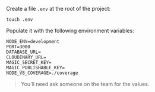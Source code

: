 Create a file `.env` at the root of the project:

```shell
touch .env
```

Populate it with the following environment variables:

```
NODE_ENV=development
PORT=3000
DATABASE_URL=
CLOUDINARY_URL=
MAGIC_SECRET_KEY=
MAGIC_PUBLISHABLE_KEY=
NODE_V8_COVERAGE=./coverage
```

> You'll need ask someone on the team for the values.
